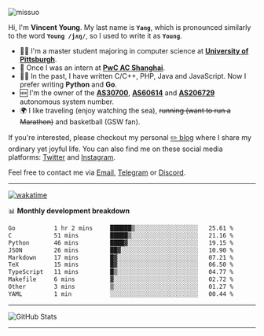 <p align="left"> <img src="https://komarev.com/ghpvc/?username=missuo&label=Profile%20views&color=0e75b6&style=flat" alt="missuo" /> </p>


Hi, I'm **Vincent Young**. My last name is **`Yang`**, which is pronounced similarly to the word **`Young /jʌŋ/`**, so I used to write it as **`Young`**. 

-  👨‍🎓 I'm a master student majoring in computer science at [**University of Pittsburgh**](https://www.pitt.edu).
-  💼 Once I was an intern at **[PwC AC Shanghai](https://www.linkedin.com/company/pwc-ac-shanghai/)**.
-  👨‍💻 In the past, I have written C/C++, PHP, Java and JavaScript. Now I prefer writing **Python** and **Go**.
-  🆕 I'm the owner of the **[AS30700](https://bgp.tools/as/30700)**, **[AS60614](https://bgp.tools/as/60614)** and **[AS206729](https://bgp.tools/as/206729)** autonomous system number.
-  🌍 I like traveling (enjoy watching the sea), ~~running (want to run a Marathon)~~ and basketball (GSW fan).

If you're interested, please checkout my personal [✏️ blog](https://missuo.me/) where I share my ordinary yet joyful life. You can also find me on these social media platforms: [Twitter](https://twitter.com/m1ssuo) and [Instagram](https://www.instagram.com/missuo.me).

Feel free to contact me via <a href="mailto:i@yyt.moe">Email</a>, [Telegram](https://t.me/missuo) or [Discord](https://discordapp.com/users/missuo#7448).

-------

[![wakatime](https://wakatime.com/badge/user/c13cd961-40ca-417a-afb6-1f9ea8ac295c.svg)](https://wakatime.com/@missuo)

📊 **Monthly development breakdown**
<!--START_SECTION:waka-->

```txt
Go           1 hr 2 mins     ██████▒░░░░░░░░░░░░░░░░░░   25.61 %
C            51 mins         █████▒░░░░░░░░░░░░░░░░░░░   21.16 %
Python       46 mins         ████▓░░░░░░░░░░░░░░░░░░░░   19.15 %
JSON         26 mins         ██▓░░░░░░░░░░░░░░░░░░░░░░   10.90 %
Markdown     17 mins         █▓░░░░░░░░░░░░░░░░░░░░░░░   07.21 %
TeX          15 mins         █▓░░░░░░░░░░░░░░░░░░░░░░░   06.50 %
TypeScript   11 mins         █▒░░░░░░░░░░░░░░░░░░░░░░░   04.77 %
Makefile     6 mins          ▓░░░░░░░░░░░░░░░░░░░░░░░░   02.72 %
Other        3 mins          ▒░░░░░░░░░░░░░░░░░░░░░░░░   01.27 %
YAML         1 min           ░░░░░░░░░░░░░░░░░░░░░░░░░   00.44 %
```

<!--END_SECTION:waka-->

-------

![GitHub Stats](https://github-readme-stats-opal-alpha-76.vercel.app/api?username=missuo&show_icons=true&theme=transparent)

-------

